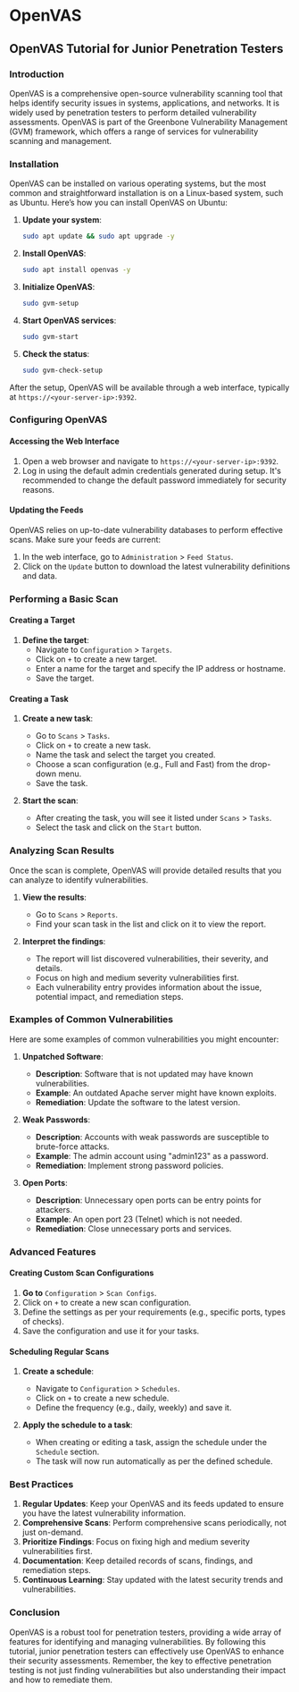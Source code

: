 # OpenVAS

## OpenVAS Tutorial for Junior Penetration Testers

### Introduction

OpenVAS is a comprehensive open-source vulnerability scanning tool that helps identify security issues in systems, applications, and networks. It is widely used by penetration testers to perform detailed vulnerability assessments. OpenVAS is part of the Greenbone Vulnerability Management (GVM) framework, which offers a range of services for vulnerability scanning and management.

### Installation

OpenVAS can be installed on various operating systems, but the most common and straightforward installation is on a Linux-based system, such as Ubuntu. Here’s how you can install OpenVAS on Ubuntu:

1. **Update your system**:
    ```bash
    sudo apt update && sudo apt upgrade -y
    ```

2. **Install OpenVAS**:
    ```bash
    sudo apt install openvas -y
    ```

3. **Initialize OpenVAS**:
    ```bash
    sudo gvm-setup
    ```

4. **Start OpenVAS services**:
    ```bash
    sudo gvm-start
    ```

5. **Check the status**:
    ```bash
    sudo gvm-check-setup
    ```

After the setup, OpenVAS will be available through a web interface, typically at `https://<your-server-ip>:9392`.

### Configuring OpenVAS

#### Accessing the Web Interface

1. Open a web browser and navigate to `https://<your-server-ip>:9392`.
2. Log in using the default admin credentials generated during setup. It's recommended to change the default password immediately for security reasons.

#### Updating the Feeds

OpenVAS relies on up-to-date vulnerability databases to perform effective scans. Make sure your feeds are current:

1. In the web interface, go to `Administration` > `Feed Status`.
2. Click on the `Update` button to download the latest vulnerability definitions and data.

### Performing a Basic Scan

#### Creating a Target

1. **Define the target**:
    - Navigate to `Configuration` > `Targets`.
    - Click on `+` to create a new target.
    - Enter a name for the target and specify the IP address or hostname.
    - Save the target.

#### Creating a Task

1. **Create a new task**:
    - Go to `Scans` > `Tasks`.
    - Click on `+` to create a new task.
    - Name the task and select the target you created.
    - Choose a scan configuration (e.g., Full and Fast) from the drop-down menu.
    - Save the task.

2. **Start the scan**:
    - After creating the task, you will see it listed under `Scans` > `Tasks`.
    - Select the task and click on the `Start` button.

### Analyzing Scan Results

Once the scan is complete, OpenVAS will provide detailed results that you can analyze to identify vulnerabilities.

1. **View the results**:
    - Go to `Scans` > `Reports`.
    - Find your scan task in the list and click on it to view the report.

2. **Interpret the findings**:
    - The report will list discovered vulnerabilities, their severity, and details.
    - Focus on high and medium severity vulnerabilities first.
    - Each vulnerability entry provides information about the issue, potential impact, and remediation steps.

### Examples of Common Vulnerabilities

Here are some examples of common vulnerabilities you might encounter:

1. **Unpatched Software**:
    - **Description**: Software that is not updated may have known vulnerabilities.
    - **Example**: An outdated Apache server might have known exploits.
    - **Remediation**: Update the software to the latest version.

2. **Weak Passwords**:
    - **Description**: Accounts with weak passwords are susceptible to brute-force attacks.
    - **Example**: The admin account using "admin123" as a password.
    - **Remediation**: Implement strong password policies.

3. **Open Ports**:
    - **Description**: Unnecessary open ports can be entry points for attackers.
    - **Example**: An open port 23 (Telnet) which is not needed.
    - **Remediation**: Close unnecessary ports and services.

### Advanced Features

#### Creating Custom Scan Configurations

1. **Go to** `Configuration` > `Scan Configs`.
2. Click on `+` to create a new scan configuration.
3. Define the settings as per your requirements (e.g., specific ports, types of checks).
4. Save the configuration and use it for your tasks.

#### Scheduling Regular Scans

1. **Create a schedule**:
    - Navigate to `Configuration` > `Schedules`.
    - Click on `+` to create a new schedule.
    - Define the frequency (e.g., daily, weekly) and save it.

2. **Apply the schedule to a task**:
    - When creating or editing a task, assign the schedule under the `Schedule` section.
    - The task will now run automatically as per the defined schedule.

### Best Practices

1. **Regular Updates**: Keep your OpenVAS and its feeds updated to ensure you have the latest vulnerability information.
2. **Comprehensive Scans**: Perform comprehensive scans periodically, not just on-demand.
3. **Prioritize Findings**: Focus on fixing high and medium severity vulnerabilities first.
4. **Documentation**: Keep detailed records of scans, findings, and remediation steps.
5. **Continuous Learning**: Stay updated with the latest security trends and vulnerabilities.

### Conclusion

OpenVAS is a robust tool for penetration testers, providing a wide array of features for identifying and managing vulnerabilities. By following this tutorial, junior penetration testers can effectively use OpenVAS to enhance their security assessments. Remember, the key to effective penetration testing is not just finding vulnerabilities but also understanding their impact and how to remediate them.